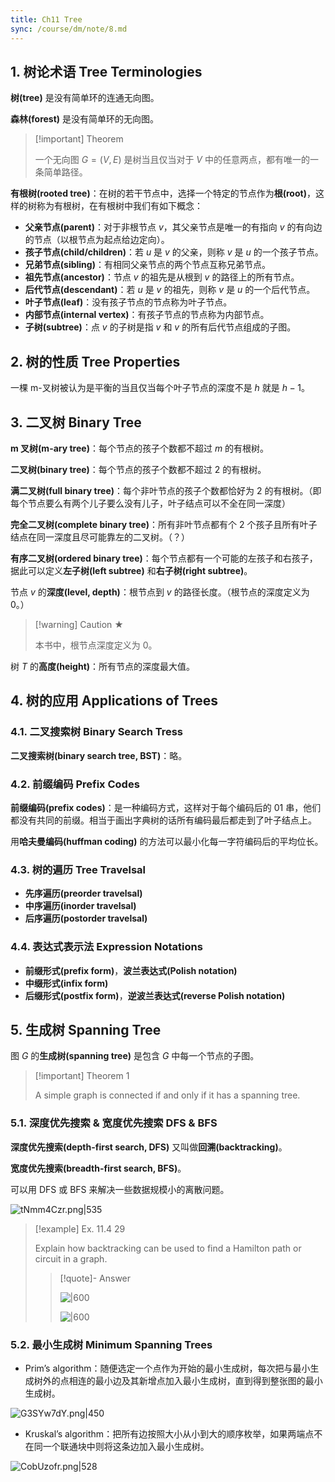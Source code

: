```yaml
---
title: Ch11 Tree
sync: /course/dm/note/8.md
---
```


## 1. 树论术语 Tree Terminologies

**树(tree)** 是没有简单环的连通无向图。

**森林(forest)** 是没有简单环的无向图。

> [!important] Theorem
>
> 一个无向图 $G=(V,E)$ 是树当且仅当对于 $V$ 中的任意两点，都有唯一的一条简单路径。

**有根树(rooted tree)**：在树的若干节点中，选择一个特定的节点作为**根(root)**，这样的树称为有根树，在有根树中我们有如下概念：

- **父亲节点(parent)**：对于非根节点 $v$，其父亲节点是唯一的有指向 $v$ 的有向边的节点（以根节点为起点给边定向）。
- **孩子节点(child/children)**：若 $u$ 是 $v$ 的父亲，则称 $v$ 是 $u$ 的一个孩子节点。
- **兄弟节点(sibling)**：有相同父亲节点的两个节点互称兄弟节点。
- **祖先节点(ancestor)**：节点 $v$ 的祖先是从根到 $v$ 的路径上的所有节点。
- **后代节点(descendant)**：若 $u$ 是 $v$ 的祖先，则称 $v$ 是 $u$ 的一个后代节点。
- **叶子节点(leaf)**：没有孩子节点的节点称为叶子节点。
- **内部节点(internal vertex)**：有孩子节点的节点称为内部节点。
- **子树(subtree)**：点 $v$ 的子树是指 $v$ 和 $v$ 的所有后代节点组成的子图。

## 2. 树的性质 Tree Properties

一棵 m-叉树被认为是平衡的当且仅当每个叶子节点的深度不是 $h$ 就是 $h-1$。

## 3. 二叉树 Binary Tree

**m 叉树(m-ary tree)**：每个节点的孩子个数都不超过 $m$ 的有根树。

**二叉树(binary tree)**：每个节点的孩子个数都不超过 $2$ 的有根树。

**满二叉树(full binary tree)**：每个非叶节点的孩子个数都恰好为 $2$ 的有根树。（即每个节点要么有两个儿子要么没有儿子，叶子结点可以不全在同一深度）

**完全二叉树(complete binary tree)**：所有非叶节点都有个 $2$ 个孩子且所有叶子结点在同一深度且尽可能靠左的二叉树。（？）

**有序二叉树(ordered binary tree)**：每个节点都有一个可能的左孩子和右孩子，据此可以定义**左子树(left subtree)** 和**右子树(right subtree)**。

节点 $v$ 的**深度(level, depth)**：根节点到 $v$ 的路径长度。（根节点的深度定义为 $0$。）

> [!warning] Caution ★
>
> 本书中，根节点深度定义为 $0$。

树 $T$ 的**高度(height)**：所有节点的深度最大值。

## 4. 树的应用 Applications of Trees

### 4.1. 二叉搜索树 Binary Search Tress

**二叉搜索树(binary search tree, BST)**：略。

### 4.2. 前缀编码 Prefix Codes

**前缀编码(prefix codes)**：是一种编码方式，这样对于每个编码后的 01 串，他们都没有共同的前缀。相当于画出字典树的话所有编码最后都走到了叶子结点上。

用**哈夫曼编码(huffman coding)** 的方法可以最小化每一字符编码后的平均位长。

### 4.3. 树的遍历 Tree Travelsal

- **先序遍历(preorder travelsal)**
- **中序遍历(inorder travelsal)**
- **后序遍历(postorder travelsal)**

### 4.4. 表达式表示法 Expression Notations

- **前缀形式(prefix form)**，**波兰表达式(Polish notation)**
- **中缀形式(infix form)**
- **后缀形式(postfix form)**，**逆波兰表达式(reverse Polish notation)**

## 5. 生成树 Spanning Tree

图 $G$ 的**生成树(spanning tree)** 是包含 $G$ 中每一个节点的子图。

> [!important] Theorem 1
>
> A simple graph is connected if and only if it has a spanning tree.

### 5.1. 深度优先搜索 & 宽度优先搜索 DFS & BFS

**深度优先搜索(depth-first search, DFS)** 又叫做**回溯(backtracking)**。

**宽度优先搜索(breadth-first search, BFS)**。

可以用 DFS 或 BFS 来解决一些数据规模小的离散问题。

![tNmm4Czr.png|535](https://static.memset0.cn/img/v6/2024/06/22/tNmm4Czr.png)

> [!example] Ex. 11.4 29
>
> Explain how backtracking can be used to find a Hamilton path or circuit in a graph.
>
> > [!quote]- Answer
> >
> > ![|600](https://static.memset0.cn/img/v6/2024/06/22/APw1zFtg.png)
> >
> > ![|600](https://static.memset0.cn/img/v6/2024/06/22/re1sEyKF.png)

### 5.2. 最小生成树 Minimum Spanning Trees

- Prim’s algorithm：随便选定一个点作为开始的最小生成树，每次把与最小生成树外的点相连的最小边及其新增点加入最小生成树，直到得到整张图的最小生成树。

![G3SYw7dY.png|450](https://static.memset0.cn/img/v6/2024/06/22/G3SYw7dY.png)

- Kruskal’s algorithm：把所有边按照大小从小到大的顺序枚举，如果两端点不在同一个联通块中则将这条边加入最小生成树。

![CobUzofr.png|528](https://static.memset0.cn/img/v6/2024/06/22/CobUzofr.png)
